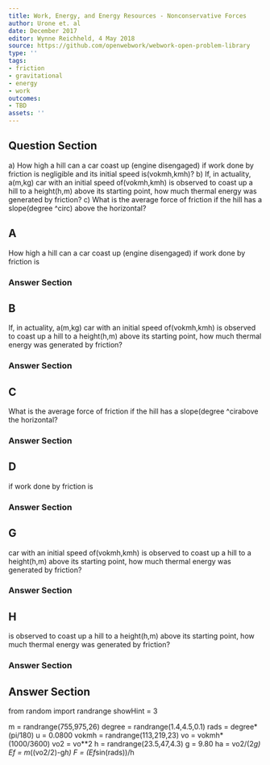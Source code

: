 ```yaml
---
title: Work, Energy, and Energy Resources - Nonconservative Forces
author: Urone et. al
date: December 2017
editor: Wynne Reichheld, 4 May 2018
source: https://github.com/openwebwork/webwork-open-problem-library
type: ''
tags:
- friction
- gravitational
- energy
- work
outcomes:
- TBD
assets: ''
---
```


## Question Section 

a) How high a hill can a car coast up (engine disengaged) if work done by friction is
negligible and its initial speed is(vokmh,kmh)? 
b) If, in actuality, a(m,kg) car with an initial speed of(vokmh,kmh) is observed to coast up a hill to a height(h,m) above its starting point, how much thermal energy was generated by friction? 
c) What is the average force of friction if the hill has a slope(degree ^circ) above the horizontal?

## A
How high a hill can a car coast up (engine disengaged) if work done by friction is
### Answer Section
## B
If, in actuality, a(m,kg) car with an initial speed of(vokmh,kmh) is observed to coast up a hill to a height(h,m) above its starting point, how much thermal energy was generated by friction? 
### Answer Section
## C
What is the average force of friction if the hill has a slope(degree ^cirabove the horizontal?
### Answer Section
## D
if work done by friction is
### Answer Section
## G
car with an initial speed of(vokmh,kmh) is observed to coast up a hill to a height(h,m) above its starting point, how much thermal energy was generated by friction? 
### Answer Section
## H
is observed to coast up a hill to a height(h,m) above its starting point, how much thermal energy was generated by friction? 
### Answer Section


## Answer Section

from random import randrange
showHint = 3

m = randrange(755,975,26)
degree = randrange(1.4,4.5,0.1)
rads = degree*(pi/180)
u = 0.0800
vokmh = randrange(113,219,23)
vo = vokmh*(1000/3600)
vo2 = vo**2
h = randrange(23.5,47,4.3)
g = 9.80
ha = vo2/(2*g)
Ef = m*((vo2/2)-g*h)
F = (Ef*sin(rads))/h